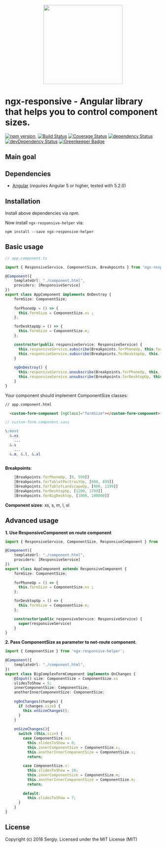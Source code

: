 <p align="center">
  <img height="256px" width="256px" style="text-align: center;" src="https://cdn.rawgit.com/lols14/ngx-responsive/master/demo/src/assets/logo.svg">
</p>

# ngx-responsive - Angular library that helps you to control component sizes.

[![npm version](https://badge.fury.io/js/ngx-responsive-helper.svg)](https://badge.fury.io/js/ngx-responsive-helper),
[![Build Status](https://travis-ci.org/lols14/ngx-responsive-helper.svg?branch=master)](https://travis-ci.org/lols14/ngx-responsive-helper)
[![Coverage Status](https://coveralls.io/repos/github/lols14/ngx-responsive-helper/badge.svg)](https://coveralls.io/github/lols14/ngx-responsive-helper)
[![dependency Status](https://david-dm.org/lols14/ngx-responsive-helper/status.svg)](https://david-dm.org/lols14/ngx-responsive-helper)
[![devDependency Status](https://david-dm.org/lols14/ngx-responsive-helper/dev-status.svg?branch=master)](https://david-dm.org/lols14/ngx-responsive-helper#info=devDependencies)
[![Greenkeeper Badge](https://badges.greenkeeper.io/lols14/ngx-responsive-helper.svg)](https://greenkeeper.io/)

## Main goal


## Dependencies
* [Angular](https://angular.io) (*requires* Angular 5 or higher, tested with 5.2.0)

## Installation
Install above dependencies via *npm*. 

Now install `ngx-responsive-helper` via:
```shell
npm install --save ngx-responsive-helper
```

## Basic usage
```typescript
// app.component.ts

import { ResponsiveService, ComponentSize, Breakpoints } from 'ngx-responsive-helper';

@Component({
    templateUrl: "./component.html",
    providers: [ResponsiveService]
})
export class AppComponent implements OnDestroy {
    formSize: ComponentSize;
    
    forPhoneUp = () => {
      this.formSize = ComponentSize.xs ;
    };

    forDesktopUp = () => {
      this.formSize = ComponentSize.m;
    };

    constructor(public responsiveService: ResponsiveService) {
      this.responsiveService.subscribe(Breakpoints.forPhoneUp, this.forPhoneUp);
      this.responsiveService.subscribe(Breakpoints.forDesktopUp, this.forDesktopUp);
    }
    
    ngOnDestroy() { 
      this.responsiveService.unsubscribe(Breakpoints.forPhoneUp, this.forPhoneUp);
      this.responsiveService.unsubscribe(Breakpoints.forDesktopUp, this.forDesktopUp);
    }
}
```
Your component should implement ComponentSize classes:
```html
// app.component.html

  <custom-form-component [ngClass]="formSize"></custom-form-component>
```

```sass
// custom-form.component.sass

\:host
  &.xs
    ...
  &.s
    ...
  &.m, &.l, &.xl
  
```



**Breakpoints**:
```js
    [Breakpoints.forPhoneUp, [0, 599]]
    [Breakpoints.forTabletPortraitUp, [600, 899]]
    [Breakpoints.forTabletLandscapeUp, [900, 1199]]
    [Breakpoints.forDesktopUp, [1200, 1799]]
    [Breakpoints.forBigDesktop, [1800, 100000]]
```
**Component sizes**: xs, s, m, l, xl


## Advanced usage
**1. Use ResponsiveComponent on route component**

```typescript
import { ResponsiveService, ComponentSize, ResponsiveComponent } from 'ngx-responsive-helper';

@Component({
    templateUrl: "./component.html",
    providers: [ResponsiveService]
})
export class AppComponent extends ResponsiveComponent {
    formSize: ComponentSize;
    
    forPhoneUp = () => {
      this.formSize = ComponentSize.xs ;
    };

    forDesktopUp = () => {
      this.formSize = ComponentSize.m;
    };

    constructor(public responsiveService: ResponsiveService) {
      super(responsiveService)
    }
}
```

**2. Pass ComponentSize as parameter to not-route component.**

```typescript
import { ComponentSize } from 'ngx-responsive-helper';

@Component({
    templateUrl: "./component.html",
})
export class BigComplexFormComponent implements OnChanges {
    @Input() size: ComponentSize = ComponentSize.xs
    slidesToShow = 5;
    innerComponentSize: ComponentSize;
    anotherInnerComponentSize: ComponentSize;
    
    ngOnChanges(changes) {
      if (changes.size) {
        this.onSizeChanges();
      }
    }
       
    onSizeChanges(){
      switch (this.size) {
        case ComponentSize.xs:
          this.slidesToShow = 6;
          this.innerComponentSize = ComponentSize.s;
          this.anotherInnerComponentSize = ComponentSize.s;
          return;
    
        case ComponentSize.s:
          this.slidesToShow = 10;
          this.innerComponentSize = ComponentSize.m;
          this.anotherInnerComponentSize = ComponentSize.m;
          return;
    
        default:
          this.slidesToShow = 7;
      }
    }
}
```


## License

Copyright (c) 2018 Sergiy. Licensed under the MIT License (MIT)

